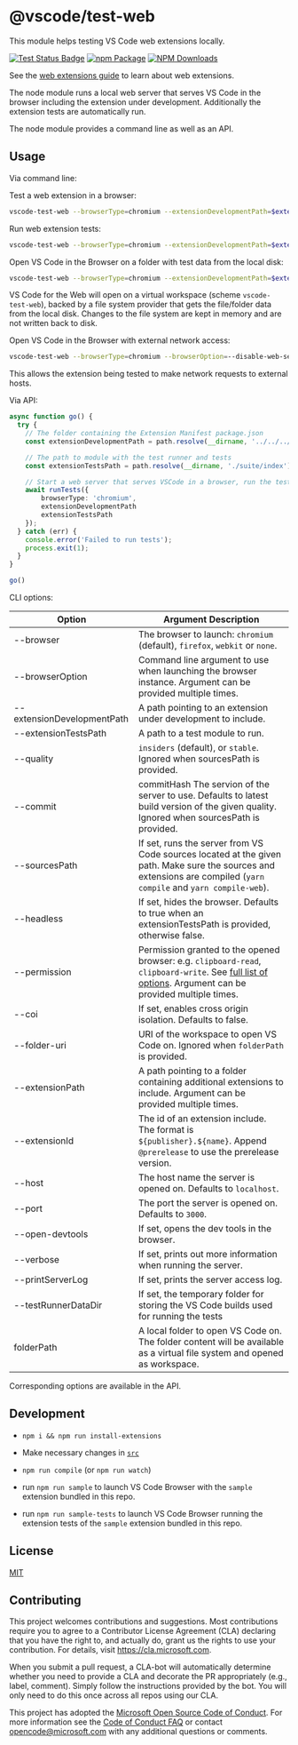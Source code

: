 # @vscode/test-web

This module helps testing VS Code web extensions locally.

[![Test Status Badge](https://github.com/microsoft/vscode-test-web/workflows/Tests/badge.svg)](https://github.com/microsoft/vscode-test-web/actions/workflows/tests.yml)
[![npm Package](https://img.shields.io/npm/v/@vscode/test-web.svg?style=flat-square)](https://www.npmjs.org/package/@vscode/test-web)
[![NPM Downloads](https://img.shields.io/npm/dm/@vscode/test-web.svg)](https://npmjs.org/package/@vscode/test-web)


See the [web extensions guide](https://code.visualstudio.com/api/extension-guides/web-extensions) to learn about web extensions.

The node module runs a local web server that serves VS Code in the browser including the extension under development. Additionally the extension tests are automatically run.

The node module provides a command line as well as an API.

## Usage

Via command line:

Test a web extension in a browser:

```sh
vscode-test-web --browserType=chromium --extensionDevelopmentPath=$extensionLocation
```

Run web extension tests:

```sh
vscode-test-web --browserType=chromium --extensionDevelopmentPath=$extensionLocation --extensionTestsPath=$extensionLocation/dist/web/test/suite/index.js
```

Open VS Code in the Browser on a folder with test data from the local disk:

```sh
vscode-test-web --browserType=chromium --extensionDevelopmentPath=$extensionLocation $testDataLocation
```

VS Code for the Web will open on a virtual workspace (scheme `vscode-test-web`), backed by a file system provider that gets the file/folder data from the local disk. Changes to the file system are kept in memory and are not written back to disk.

Open VS Code in the Browser with external network access:

```sh
vscode-test-web --browserType=chromium --browserOption=--disable-web-security extensionDevelopmentPath=$extensionLocation
```

This allows the extension being tested to make network requests to external hosts.

Via API:

```ts
async function go() {
  try {
    // The folder containing the Extension Manifest package.json
    const extensionDevelopmentPath = path.resolve(__dirname, '../../../');

    // The path to module with the test runner and tests
    const extensionTestsPath = path.resolve(__dirname, './suite/index');

    // Start a web server that serves VSCode in a browser, run the tests
    await runTests({
		browserType: 'chromium',
		extensionDevelopmentPath
		extensionTestsPath
	});
  } catch (err) {
    console.error('Failed to run tests');
    process.exit(1);
  }
}

go()
```

CLI options:

|Option|Argument Description|
|-----|-----|
| --browser | The browser to launch: `chromium` (default), `firefox`, `webkit` or `none`. |
| --browserOption | Command line argument to use when launching the browser instance. Argument can be provided multiple times. |
| --extensionDevelopmentPath | A path pointing to an extension under development to include. |
| --extensionTestsPath | A path to a test module to run. |
| --quality | `insiders` (default),  or `stable`. Ignored when sourcesPath is provided. |
| --commit | commitHash The servion of the server to use. Defaults to latest build version of the given quality. Ignored when sourcesPath is provided. |
| --sourcesPath | If set, runs the server from VS Code sources located at the given path. Make sure the sources and extensions are compiled (`yarn compile` and `yarn compile-web`). |
| --headless | If set, hides the browser. Defaults to true when an extensionTestsPath is provided, otherwise false. |
| --permission | Permission granted to the opened browser: e.g. `clipboard-read`, `clipboard-write`.  See [full list of options](https://playwright.dev/docs/api/class-browsercontext#browser-context-grant-permissions). Argument can be provided multiple times. |
| --coi | If set, enables cross origin isolation. Defaults to false. |
| --folder-uri | URI of the workspace to open VS Code on. Ignored when `folderPath` is provided. |
| --extensionPath | A path pointing to a folder containing additional extensions to include. Argument can be provided multiple times. |
| --extensionId | The id of an extension include. The format is `${publisher}.${name}`. Append `@prerelease` to use the prerelease version. |
| --host | The host name the server is opened on. Defaults to `localhost`. |
| --port | The port the server is opened on. Defaults to `3000`. |
| --open-devtools | If set, opens the dev tools in the browser. |
| --verbose | If set, prints out more information when running the server. |
| --printServerLog | If set, prints the server access log. |
| --testRunnerDataDir | If set, the temporary folder for storing the VS Code builds used for running the tests |
| folderPath |  A local folder to open VS Code on. The folder content will be available as a virtual file system and opened as workspace. |

Corresponding options are available in the API.

## Development

- `npm i && npm run install-extensions`
- Make necessary changes in [`src`](./src)
- `npm run compile` (or `npm run watch`)

- run `npm run sample` to launch VS Code Browser with the `sample` extension bundled in this repo.

- run `npm run sample-tests` to launch VS Code Browser running the extension tests of the  `sample` extension bundled in this repo.


## License

[MIT](LICENSE)

## Contributing

This project welcomes contributions and suggestions. Most contributions require you to agree to a
Contributor License Agreement (CLA) declaring that you have the right to, and actually do, grant us
the rights to use your contribution. For details, visit https://cla.microsoft.com.

When you submit a pull request, a CLA-bot will automatically determine whether you need to provide
a CLA and decorate the PR appropriately (e.g., label, comment). Simply follow the instructions
provided by the bot. You will only need to do this once across all repos using our CLA.

This project has adopted the [Microsoft Open Source Code of Conduct](https://opensource.microsoft.com/codeofconduct/).
For more information see the [Code of Conduct FAQ](https://opensource.microsoft.com/codeofconduct/faq/) or
contact [opencode@microsoft.com](mailto:opencode@microsoft.com) with any additional questions or comments.
